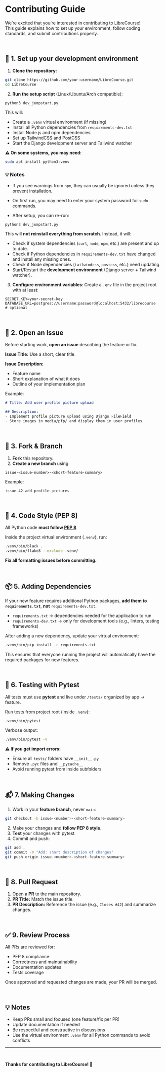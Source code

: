 # Contributing Guide

We’re excited that you’re interested in contributing to LibreCourse!  
This guide explains how to set up your environment, follow coding standards, and submit contributions properly.

<br>

## 🌱 1. Set up your development environment

1. **Clone the repository:**

```bash
git clone https://github.com/your-username/LibreCourse.git
cd LibreCourse
```

2. **Run the setup script** (Linux/Ubuntu/Arch compatible):

```bash
python3 dev_jumpstart.py
```

This will:

* Create a `.venv` virtual environment (if missing)
* Install all Python dependencies from `requirements-dev.txt`
* Install Node.js and npm dependencies
* Set up TailwindCSS and PostCSS
* Start the Django development server and Tailwind watcher


**⚠️ On some systems, you may need:**

 ```bash
 sudo apt install python3-venv
 ```

### 💡 Notes

* If you see warnings from `npm`, they can usually be ignored unless they prevent installation.
* On first run, you may need to enter your system password for `sudo` commands.  

* After setup, you can re-run:

```bash
python3 dev_jumpstart.py
```
This will **not reinstall everything from scratch**. Instead, it will:

* Check if system dependencies (`curl`, `node`, `npm`, etc.) are present and up to date.
* Check if Python dependencies in `requirements-dev.txt` have changed and install any missing ones.
* Check if Node dependencies (`tailwindcss`, `postcss`, etc.) need updating.
* Start/Restart the **development environment** (Django server + Tailwind watcher).

3. **Configure environment variables**:
   Create a `.env` file in the project root with at least:

```
SECRET_KEY=your-secret-key
DATABASE_URL=postgres://username:password@localhost:5432/librecourse  # optional
```
<br>

## 🧩 2. Open an Issue

Before starting work, **open an issue** describing the feature or fix.

**Issue Title:**
Use a short, clear title.

**Issue Description:**

* Feature name
* Short explanation of what it does
* Outline of your implementation plan

Example:

```markdown
# Title: Add user profile picture upload

## Description:
- Implement profile picture upload using Django FileField
- Store images in media/pfp/ and display them in user profiles
```
<br>

## 🌿 3. Fork & Branch

1. **Fork** this repository.
2. **Create a new branch** using:

```text
issue-<issue-number>-<short-feature-summary>
```

Example:

```text
issue-42-add-profile-pictures
```
<br>

## 🧹 4. Code Style (PEP 8)

All Python code **must follow [PEP 8](https://peps.python.org/pep-0008/)**.

Inside the project virtual environment (`.venv`), run:

```bash
.venv/bin/black .
.venv/bin/flake8 --exclude .venv/
```
**Fix all formatting issues before committing.**

<br>

## 📦 5. Adding Dependencies

If your new feature requires additional Python packages, **add them to `requirements.txt`**, **not** `requirements-dev.txt`.

* `requirements.txt` → dependencies needed for the application to run
* `requirements-dev.txt` → only for development tools (e.g., linters, testing frameworks)

After adding a new dependency, update your virtual environment:

```bash
.venv/bin/pip install -r requirements.txt
```

This ensures that everyone running the project will automatically have the required packages for new features.

<br>

## 🧪 6. Testing with Pytest

All tests must use **pytest** and live under `/tests/` organized by app → feature.

Run tests from project root (inside `.venv`):

```bash
.venv/bin/pytest
```

Verbose output:

```bash
.venv/bin/pytest -v
```

**⚠️ If you get import errors:**

* Ensure all `tests/` folders have `__init__.py`
* Remove `.pyc` files and `__pycache__`
* Avoid running pytest from inside subfolders

<br>

## 📬 7. Making Changes

1. Work in your **feature branch**, never `main`:

```bash
git checkout -b issue-<number>-<short-feature-summary>
```

2. Make your changes and **follow PEP 8 style**.
3. **Test** your changes with pytest.
4. Commit and push:

```bash
git add .
git commit -m "Add: short description of changes"
git push origin issue-<number>-<short-feature-summary>
```

<br>

## 🔄 8. Pull Request

1. Open a **PR** to the main repository.
2. **PR Title:** Match the issue title.
3. **PR Description:** Reference the issue (e.g., `Closes #42`) and summarize changes.

<br>

## ✅ 9. Review Process

All PRs are reviewed for:

* PEP 8 compliance
* Correctness and maintainability
* Documentation updates
* Tests coverage

Once approved and requested changes are made, your PR will be merged.

<br>

## 💡 Notes

* Keep PRs small and focused (one feature/fix per PR)
* Update documentation if needed
* Be respectful and constructive in discussions
* Use the virtual environment `.venv` for all Python commands to avoid conflicts

---

<br>

**Thanks for contributing to LibreCourse! 💙**

